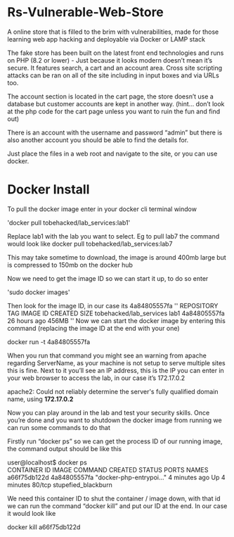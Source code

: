 # Rs-Vulnerable-Web-Store
A online store that is filled to the brim with vulnerabilities, made for those learning web app hacking and deployable via Docker or LAMP stack

The fake store has been built on the latest front end technologies and runs on PHP (8.2 or lower) - Just because it looks modern doesn’t mean it’s secure. It features search, a cart and an account area. Cross site scripting attacks can be ran on all of the site including in input boxes and via URLs too.

The account section is located in the cart page, the store doesn’t use a database but customer accounts are kept in another way. (hint… don’t look at the php code for the cart page unless you want to ruin the fun and find out)

There is an account with the username and password “admin” but there is also another account you should be able to find the details for.

Just place the files in a web root and navigate to the site, or you can use docker.

# Docker Install

To pull the docker image enter in your docker cli terminal window

'docker pull tobehacked/lab_services:lab1'

Replace lab1 with the lab you want to select. Eg to pull lab7 the command would look like docker pull tobehacked/lab_services:lab7

This may take sometime to download, the image is around 400mb large but is compressed to 150mb on the docker hub

Now we need to get the image ID so we can start it up, to do so enter

'sudo docker images'

Then look for the image ID, in our case its 4a84805557fa
''
REPOSITORY                TAG       IMAGE ID       CREATED        SIZE
tobehacked/lab_services   lab1      4a84805557fa   26 hours ago   456MB
''
Now we can start the docker image by entering this command (replacing the image ID at the end with your one)

docker run -t 4a84805557fa

When you run that command you might see an warning from apache regarding ServerName, as your machine is not setup to serve multiple sites this is fine. Next to it you’ll see an IP address, this is the IP you can enter in your web browser to access the lab, in our case it’s 172.17.0.2

apache2: Could not reliably determine the server's fully qualified domain name, using **172.17.0.2**

Now you can play around in the lab and test your security skills. Once you’re done and you want to shutdown the docker image from running we can run some commands to do that

Firstly run “docker ps” so we can get the process ID of our running image, the command output should be like this

user@localhost$ docker ps	
CONTAINER ID   IMAGE          COMMAND                  CREATED         STATUS         PORTS     NAMES
a66f75db122d   4a84805557fa   "docker-php-entrypoi…"   4 minutes ago   Up 4 minutes   80/tcp    stupefied_blackburn

We need this container ID to shut the container / image down, with that id we can run the command “docker kill” and put our ID at the end. In our case it would look like

docker kill a66f75db122d
